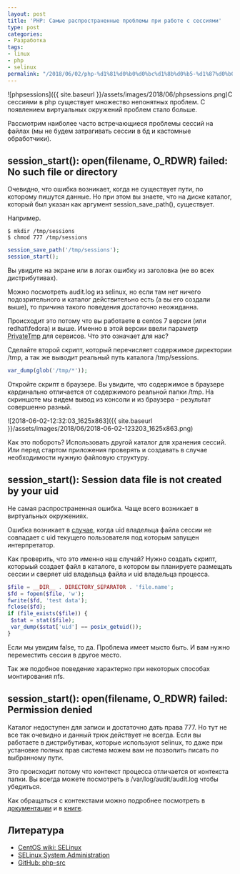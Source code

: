 ```yaml
---
layout: post
title: 'PHP: Самые распространенные проблемы при работе с сессиями'
type: post
categories:
- Разработка
tags:
- linux
- php
- selinux
permalink: "/2018/06/02/php-%d1%81%d0%b0%d0%bc%d1%8b%d0%b5-%d1%87%d0%b0%d1%81%d1%82%d1%8b%d0%b5-%d0%bf%d1%80%d0%be%d0%b1%d0%bb%d0%b5%d0%bc%d1%8b-%d1%81-%d1%81%d0%b5%d1%81%d1%81%d0%b8%d1%8f%d0%bc%d0%b8/"
---
```

![phpsessions]({{ site.baseurl }}/assets/images/2018/06/phpsessions.png)С сессиями в php существует множество непонятных проблем. С появлением виртуальных окружений проблем стало больше.

Рассмотрим наиболее часто встречающиеся проблемы сессий на файлах (мы не будем затрагивать сессии в бд и кастомные обработчики).

## session_start(): open(filename, O_RDWR) failed: No such file or directory

Очевидно, что ошибка возникает, когда не существует пути, по которому пишутся данные. Но при этом вы знаете, что на диске каталог, который был указан как аргумент session_save_path(), существует.

Например.

```shell
$ mkdir /tmp/sessions  
$ chmod 777 /tmp/sessions
```

```php
session_save_path('/tmp/sessions');  
session_start();
```

Вы увидите на экране или в логах ошибку из заголовка (не во всех дистрибутивах).

Можно посмотреть audit.log из selinux, но если там нет ничего подозрительного и каталог действительно есть (а вы его создали выше), то причина такого поведения достаточно неожиданна.

Происходит это потому что вы работаете в centos 7 версии (или redhat\fedora) и выше. Именно в этой версии ввели параметр [PrivateTmp](https://help.directadmin.com/item.php?id=561) для сервисов. Что это означает для нас?

Сделайте второй скрипт, который перечисляет содержимое директории /tmp, а так же выводит реальный путь каталога /tmp/sessions.

```php
var_dump(glob('/tmp/*'));
```

Откройте скрипт в браузере. Вы увидите, что содержимое в браузере кардинально отличается от содержимого реальной папки /tmp. На скриншоте мы видем вывод из консоли и из браузера - результат совершенно разный.

![2018-06-02-12:32:03_1625x863]({{ site.baseurl }}/assets/images/2018/06/2018-06-02-123203_1625x863.png)

Как это побороть? Использовать другой каталог для хранения сессий. Или перед стартом приложения проверять и создавать в случае необходимости нужную файловую структуру.

## session_start(): Session data file is not created by your uid

Не самая распространенная ошибка. Чаще всего возникает в виртуальных окружениях.

Ошибка возникает в [случае](https://github.com/php/php-src/blob/5eb1f92f31cafc48384f9096012f421b37f6d425/ext/session/mod_files.c#L206-L211), когда uid владельца файла сессии не совпадает с uid текущего пользователя под которым запущен интерпретатор.

Как проверить, что это именно наш случай? Нужно создать скрипт, которыый создает файл в каталоге, в котором вы планируете размещать сессии и сверяет uid владельца файла и uid владельца процесса.

```php
$file = __DIR__ . DIRECTORY_SEPARATOR . 'file.name';  
$fd = fopen($file, 'w');  
fwrite($fd, 'test data');  
fclose($fd);  
if (file_exists($file)) {  
 $stat = stat($file);  
 var_dump($stat['uid'] == posix_getuid());  
}
```

Если мы увидим false, то да. Проблема имеет мысто быть. И вам нужно переместить сессии в другое место.

Так же подобное поведение характерно при некоторых способах монтирования nfs.

## session_start(): open(filename, O_RDWR) failed: Permission denied

Каталог недоступен для записи и достаточно дать права 777. Но тут не все так очевидно и данный трюк действует не всегда. Если вы работаете в дистрибутивах, которые используют selinux, то даже при установке полных прав система можем вам не позволить писать по выбранному пути.

Это происходит потому что контекст процесса отличается от контекста папки. Вы всегда можете посмотреть в /var/log/audit/audit.log чтобы убедиться.

Как обращаться с контекстами можно подробнее посмотреть в [документации](https://wiki.centos.org/HowTos/SELinux) и в [книге](https://www.packtpub.com/networking-and-servers/selinux-system-administration).

## Литература

- [CentOS wiki: SELinux](https://wiki.centos.org/HowTos/SELinux)
- [SELinux System Administration](https://www.packtpub.com/networking-and-servers/selinux-system-administration)
- [GitHub: php-src](https://github.com/php/php-src/tree/master/ext/session)
